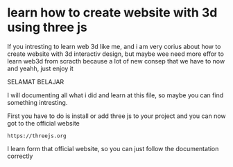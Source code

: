 # learn how to create website with 3d using three js

If you intresting to learn web 3d like me, and i am very corius about how to create website with 3d interactiv
design, but maybe wee need more effor to learn web3d from scracth because a lot of new consep that we have to now and yeahh, just enjoy it

SELAMAT BELAJAR

I will documenting all what i did and learn at this file, so maybe you can find something intresting.

First you have to do is install or add three js to your project and you can now got to the official website 
```
https://threejs.org
```

I learn form that official website, so you can just follow the documentation correctly